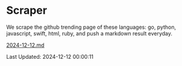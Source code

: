 # Scraper

We scrape the github trending page of these languages: go, python, javascript, swift, html, ruby, and push a markdown result everyday.

[2024-12-12.md](https://github.com/henson/Scraper/blob/master/2024-12-12.md)

Last Updated: 2024-12-12 00:00:11
